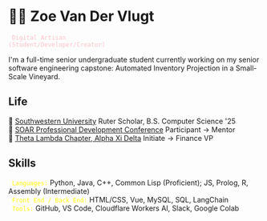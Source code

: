 # 💐🫧   Zoe Van Der Vlugt

<code style="color : pink"> Digital Artisan (Student/Developer/Creator) </code>

I'm a full-time senior undergraduate student currently working on my senior software engineering capstone: Automated Inventory Projection in a Small-Scale Vineyard. 

## Life
🎀 [Southwestern University](https://www.southwestern.edu/) Ruter Scholar, B.S. Computer Science '25 \
🎀 [SOAR Professional Development Conference](https://www.southwestern.edu/soar/) Participant → Mentor \
🎀 [Theta Lambda Chapter, Alpha Xi Delta](http://southwestern.alphaxidelta.org/index) Initiate → Finance VP

## Skills
<code style="color : Yellow"> Languages:</code>  Python, Java, C++, Common Lisp (Proficient); JS, Prolog, R, Assembly (Intermediate) \
<code style="color : Yellow"> Front End / Back End:</code> HTML/CSS, Vue, MySQL, SQL, LangChain \
<code style="color : Yellow"> Tools:</code> GitHub, VS Code, Cloudflare Workers AI, Slack, Google Colab

<!--
**zoevandervlugt/zoevandervlugt** is a ✨ _special_ ✨ repository because its `README.md` (this file) appears on your GitHub profile.

Here are some ideas to get you started:

- 🔭 I’m currently working on ...
- 🌱 I’m currently learning ...
- 👯 I’m looking to collaborate on ...
- 🤔 I’m looking for help with ...
- 💬 Ask me about ...
- 📫 How to reach me: ...
- 😄 Pronouns: ...
- ⚡ Fun fact: ...
-->
